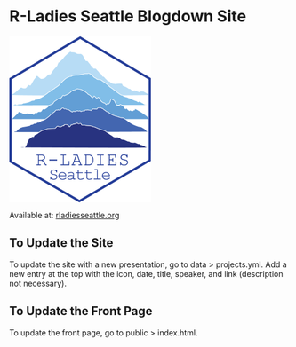 # R-Ladies Seattle Blogdown Site

<img src='static/img/hex_big.png' align="center" height="300" />

Available at: [rladiesseattle.org](rladiesseattle.org)

## To Update the Site

To update the site with a new presentation, go to data > projects.yml. Add a new entry at the top with the icon, date, title, speaker, and link (description not necessary).

## To Update the Front Page

To update the front page, go to public > index.html.